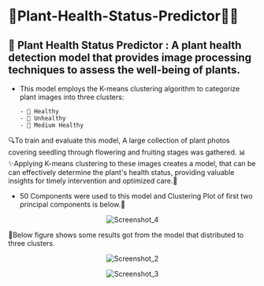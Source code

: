 # 🌿Plant-Health-Status-Predictor🌱🥀

## 🍃 Plant Health Status Predictor : A plant health detection model that provides image processing techniques to assess the well-being of plants.
* This model employs the K-means clustering algorithm to categorize plant images into three clusters:
  
      - 🌿 Healthy
      - 🥀 Unhealthy
      - 🌱 Medium Healthy

🔍To train and evaluate this model, A large collection of plant photos covering seedling through flowering and fruiting stages was gathered. 
📊✨Applying K-means clustering to these images creates a model, that can be can effectively determine the plant's health status, providing valuable insights for timely intervention and optimized care.🚀

* 50 Components were used to this model and Clustering Plot of first two principal components is below.🔆

<p align="center">
  <img src="https://github.com/AS619/Plant-Health-Status-Predictor/assets/137033424/e3b430f5-78c4-4420-a38d-e2730cd87f70" alt="Screenshot_4">
</p>

 🔄Below figure shows some results got from the model that distributed to three clusters.


<p align="center">
  <img src="https://github.com/AS619/Plant-Health-Status-Predictor/assets/137033424/bd96356d-85c4-4f56-b251-c9d2ac9bfcb2" alt="Screenshot_2">
</p>


<p align="center">
  <img src="https://github.com/AS619/Plant-Health-Status-Predictor/assets/137033424/521f1973-2ecd-431b-be15-b9a5a5784528" alt="Screenshot_3">
</p>
 


